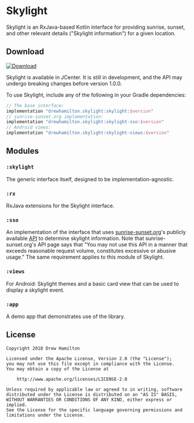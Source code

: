 # Skylight

Skylight is an RxJava-based Kotlin interface for providing sunrise, sunset, and other relevant details ("Skylight
information") for a given location.

## Download
[ ![Download](https://api.bintray.com/packages/drewhamilton/Skylight/Skylight/images/download.svg) ](https://bintray.com/drewhamilton/Skylight)

Skylight is available in JCenter. It is still in development, and the API may undergo breaking changes before version
1.0.0.

To use Skylight, include any of the following in your Gradle dependencies:
```groovy
// The base interface:
implementation "drewhamilton.skylight:skylight:$version"
// sunrise-sunset.org implementation:
implementation "drewhamilton.skylight:skylight-sso:$version"
// Android views:
implementation "drewhamilton.skylight:skylight-views:$version"
```

## Modules

### `:skylight`
The generic interface itself, designed to be implementation-agnostic.

### `:rx`
RxJava extensions for the Skylight interface.

### `:sso`
An implementation of the interface that uses [sunrise-sunset.org](https://sunrise-sunset.org/)'s
publicly available [API](https://sunrise-sunset.org/api) to determine skylight information. Note that
sunrise-sunset.org's API page says that "You may not use this API in a manner that exceeds reasonable request volume,
constitutes excessive or abusive usage." The same requirement applies to this module of Skylight.

### `:views`
For Android: Skylight themes and a basic card view that can be used to display a skylight event.

### `:app`
A demo app that demonstrates use of the library.

## License
```
Copyright 2018 Drew Hamilton

Licensed under the Apache License, Version 2.0 (the "License");
you may not use this file except in compliance with the License.
You may obtain a copy of the License at

    http://www.apache.org/licenses/LICENSE-2.0

Unless required by applicable law or agreed to in writing, software
distributed under the License is distributed on an "AS IS" BASIS,
WITHOUT WARRANTIES OR CONDITIONS OF ANY KIND, either express or implied.
See the License for the specific language governing permissions and
limitations under the License.
```
